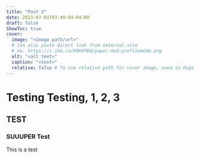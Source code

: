 ```yaml
---
title: "Post 3"
date: 2023-07-01T03:49:04-04:00
draft: false
ShowToc: true
cover:
  image: "<image path/url>"
  # can also paste direct link from external site
  # ex. https://i.ibb.co/K0HVPBd/paper-mod-profilemode.png
  alt: "<alt text>"
  caption: "<text>"
  relative: false # To use relative path for cover image, used in hugo Page-bundles
---
```


# Testing Testing, 1, 2, 3

## TEST

### SUUUPER Test

This is a test
